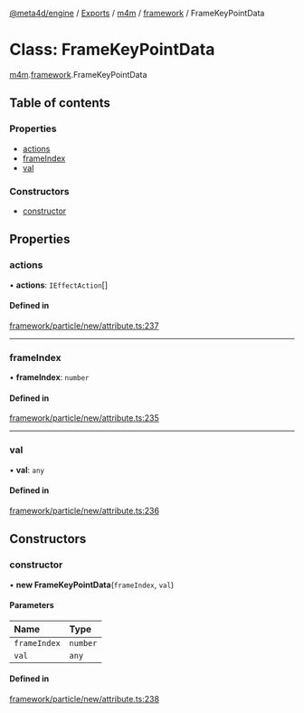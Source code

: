 [@meta4d/engine](../README.md) / [Exports](../modules.md) / [m4m](../modules/m4m.md) / [framework](../modules/m4m.framework.md) / FrameKeyPointData

# Class: FrameKeyPointData

[m4m](../modules/m4m.md).[framework](../modules/m4m.framework.md).FrameKeyPointData

## Table of contents

### Properties

- [actions](m4m.framework.FrameKeyPointData.md#actions)
- [frameIndex](m4m.framework.FrameKeyPointData.md#frameindex)
- [val](m4m.framework.FrameKeyPointData.md#val)

### Constructors

- [constructor](m4m.framework.FrameKeyPointData.md#constructor)

## Properties

### actions

• **actions**: `IEffectAction`[]

#### Defined in

[framework/particle/new/attribute.ts:237](https://github.com/meta4d-me/meta4d-engine/blob/cf6bfe6/src/framework/particle/new/attribute.ts#L237)

___

### frameIndex

• **frameIndex**: `number`

#### Defined in

[framework/particle/new/attribute.ts:235](https://github.com/meta4d-me/meta4d-engine/blob/cf6bfe6/src/framework/particle/new/attribute.ts#L235)

___

### val

• **val**: `any`

#### Defined in

[framework/particle/new/attribute.ts:236](https://github.com/meta4d-me/meta4d-engine/blob/cf6bfe6/src/framework/particle/new/attribute.ts#L236)

## Constructors

### constructor

• **new FrameKeyPointData**(`frameIndex`, `val`)

#### Parameters

| Name | Type |
| :------ | :------ |
| `frameIndex` | `number` |
| `val` | `any` |

#### Defined in

[framework/particle/new/attribute.ts:238](https://github.com/meta4d-me/meta4d-engine/blob/cf6bfe6/src/framework/particle/new/attribute.ts#L238)
